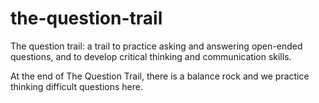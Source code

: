 # the-question-trail

The question trail: a trail to practice asking and answering open-ended questions, and to develop critical thinking and communication skills.

At the end of The Question Trail, there is a balance rock and we practice thinking difficult questions here.
